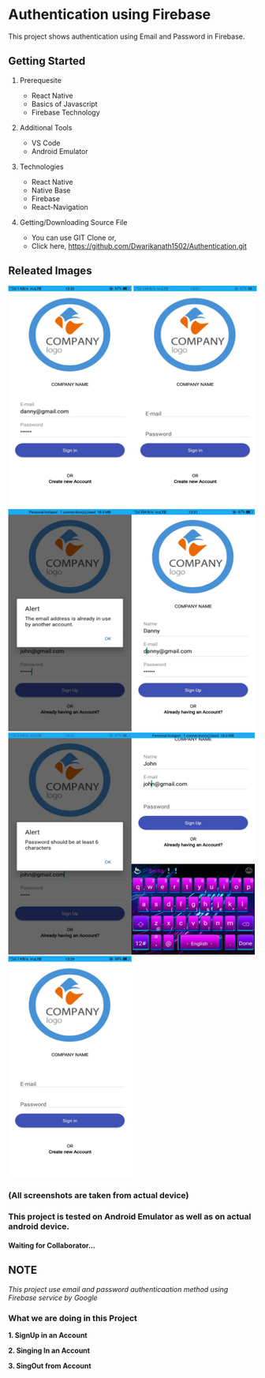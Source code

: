 # Authentication using Firebase
This project shows authentication using Email and Password in Firebase.

## Getting Started

1. Prerequesite 
    * React Native
    * Basics of Javascript
    * Firebase Technology

2. Additional Tools
    * VS Code
    * Android Emulator

3. Technologies
    * React Native
    * Native Base
    * Firebase
    * React-Navigation

4. Getting/Downloading Source File
    * You can use GIT Clone or,     
    * Click here,       https://github.com/Dwarikanath1502/Authentication.git

## Releated Images

<img src="./Readme_Images/1.jpg" width=250 height=450> <img src="./Readme_Images/2.jpg" width=250 height=450><img src="./Readme_Images/3.jpg" width=250 height=450><img src="./Readme_Images/4.jpg" width=250 height=450><img src="./Readme_Images/5.jpg" width=250 height=450><img src="./Readme_Images/6.jpg" width=250 height=450><img src="./Readme_Images/7.jpg" width=250 height=450>

### (All screenshots are taken from actual device) 
 

<!-- ![Image](./Readme_Images/1.png) -->
<!-- <img src="./Readme_Images/2.png" alt="drawing" height= "400"width="250"/> -->



### This project is tested on Android Emulator as well as on actual android device.

#### **Waiting for Collaborator...**

## NOTE
*This project use email and password authenticaation method using Firebase service by Google*
    
### What we are doing in this Project

**1. SignUp in an Account**

**2. Singing In an Account**

**3. SingOut from Account**


